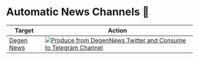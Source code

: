 # Automatic News Channels 📣

| Target  | Action |
| ------------- | ------------- |
| [Degen News](https://t.me/degen_news)  | [![Produce from DegenNews Twitter and Consume to Telegram Channel](https://github.com/GabrielePicco/auto-news/actions/workflows/degen_news.yml/badge.svg?event=workflow_dispatch)](https://github.com/GabrielePicco/auto-news/actions/workflows/degen_news.yml)  |
